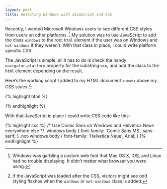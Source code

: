 ```yaml
---
layout: post
title: Detecting Windows with JavaScript and CSS
---
```

Recently, I wanted Microsoft Windows users to see different CSS styles from users on other platforms. [^font] My solution was to use JavaScript to add the class `windows` to the root `html` element if the user was on Windows and `not-windows` if they weren’t. With that class in place, I could write platform specific CSS.

The JavaScript is simple, all it has to do is check the handy `navigator.platform` property for the substring `win`, and add the class to the `html` element depending on the result. 

Here’s the working script I added to my HTML document `<head>` above my CSS styles [^abovecss]:

{% highlight html %}
<script>
// add html class if we're on windows
var htmlEl = document.getElementsByTagName("html")[0];
var className = "not-windows";
if( typeof navigator.platform !== 'undefined' && navigator.platform.match(/win/i) ){
  className = "windows";
}
if (htmlEl.classList){
  htmlEl.classList.add(className);
}
else {
  htmlEl.className += ' ' + className;
}
</script>
{% endhighlight %}

With that JavaScript in place I could write CSS code like this:

{% highlight css %}
/* Use Comic Sans on Windows and Helvetica Neue everywhere else */
.windows body {
  font-family: 'Comic Sans MS', sans-serif;
}
.not-windows body {
  font-family: 'Helvetica Neue', Arial;
}
{% endhighlight %}

[^font]: Windows was garbling a custom web font that Mac OS X, iOS, and Linux had no trouble displaying. It didn’t matter what browser you were using.

[^abovecss]: If the JavaScript was loaded after the CSS, visitors might see odd styling flashes when the `windows` or `not-windows` class is added.